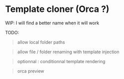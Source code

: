 # Template cloner (Orca ?)

WIP: I will find a better name when it will work

TODO:
> allow local folder paths

> allow file / folder renaming with template injection

> optionnal : conditionnal template rendering

> orca preview
